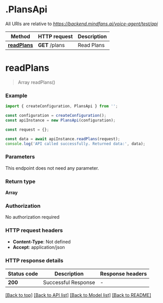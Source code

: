 # .PlansApi

All URIs are relative to *https://backend.mindfans.ai/voice-agent/test/api*

Method | HTTP request | Description
------------- | ------------- | -------------
[**readPlans**](PlansApi.md#readPlans) | **GET** /plans | Read Plans


# **readPlans**
> Array<Plan> readPlans()


### Example


```typescript
import { createConfiguration, PlansApi } from '';

const configuration = createConfiguration();
const apiInstance = new PlansApi(configuration);

const request = {};

const data = await apiInstance.readPlans(request);
console.log('API called successfully. Returned data:', data);
```


### Parameters
This endpoint does not need any parameter.


### Return type

**Array<Plan>**

### Authorization

No authorization required

### HTTP request headers

 - **Content-Type**: Not defined
 - **Accept**: application/json


### HTTP response details
| Status code | Description | Response headers |
|-------------|-------------|------------------|
**200** | Successful Response |  -  |

[[Back to top]](#) [[Back to API list]](README.md#documentation-for-api-endpoints) [[Back to Model list]](README.md#documentation-for-models) [[Back to README]](README.md)


